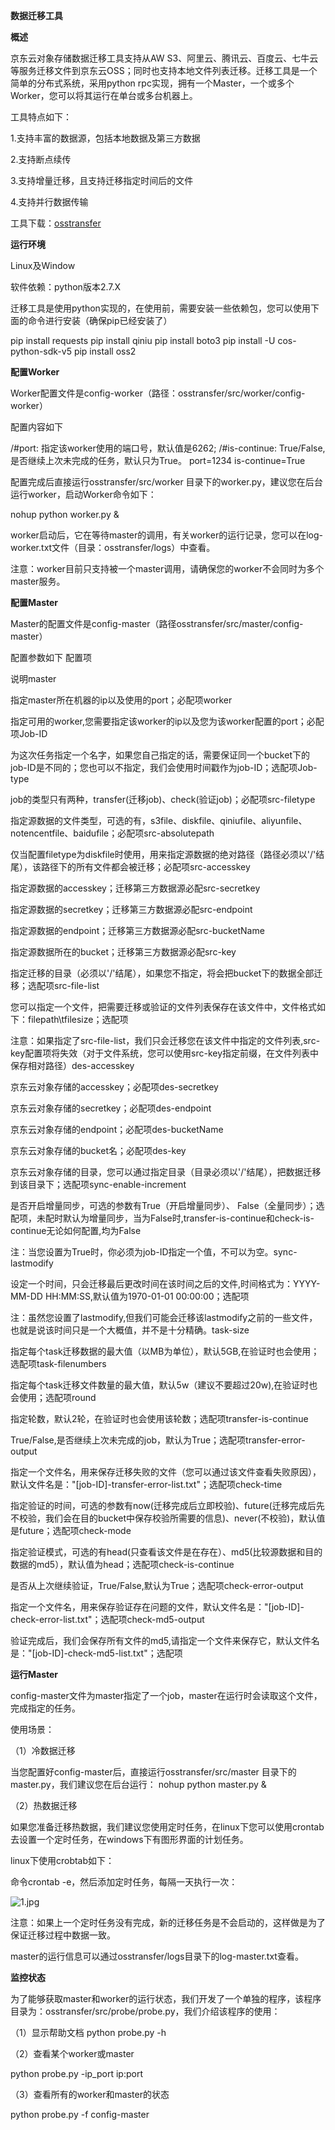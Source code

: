 **数据迁移工具**

**概述**

京东云对象存储数据迁移工具支持从AW S3、阿里云、腾讯云、百度云、七牛云等服务迁移文件到京东云OSS；同时也支持本地文件列表迁移。迁移工具是一个简单的分布式系统，采用python rpc实现，拥有一个Master，一个或多个Worker，您可以将其运行在单台或多台机器上。

工具特点如下：

1.支持丰富的数据源，包括本地数据及第三方数据

2.支持断点续传

3.支持增量迁移，且支持迁移指定时间后的文件

4.支持并行数据传输

工具下载：[osstransfer](http://downloads.oss.cn-north-1.jcloudcs.com/tools/osstransfer.zip)

**运行环境**

Linux及Window

软件依赖：python版本2.7.X

迁移工具是使用python实现的，在使用前，需要安装一些依赖包，您可以使用下面的命令进行安装（确保pip已经安装了）

pip install requests
pip install qiniu
pip install boto3
pip install -U cos-python-sdk-v5
pip install oss2

**配置Worker**

Worker配置文件是config-worker（路径：osstransfer/src/worker/config-worker）

配置内容如下

/#port: 指定该worker使用的端口号，默认值是6262;
/#is-continue: True/False,是否继续上次未完成的任务，默认只为True。
port=1234
is-continue=True

配置完成后直接运行osstransfer/src/worker 目录下的worker.py，建议您在后台运行worker，启动Worker命令如下：

nohup python worker.py &

worker启动后，它在等待master的调用，有关worker的运行记录，您可以在log-worker.txt文件（目录：osstransfer/logs）中查看。

注意：worker目前只支持被一个master调用，请确保您的worker不会同时为多个master服务。

**配置Master**

Master的配置文件是config-master（路径osstransfer/src/master/config-master）

配置参数如下
配置项

说明master

指定master所在机器的ip以及使用的port；必配项worker

指定可用的worker,您需要指定该worker的ip以及您为该worker配置的port；必配项Job-ID

为这次任务指定一个名字，如果您自己指定的话，需要保证同一个bucket下的job-ID是不同的；您也可以不指定，我们会使用时间戳作为job-ID；选配项Job-type

job的类型只有两种，transfer(迁移job)、check(验证job)；必配项src-filetype

指定源数据的文件类型，可选的有，s3file、diskfile、qiniufile、aliyunfile、notencentfile、baidufile；必配项src-absolutepath

仅当配置filetype为diskfile时使用，用来指定源数据的绝对路径（路径必须以'/'结尾），该路径下的所有文件都会被迁移；必配项src-accesskey

指定源数据的accesskey；迁移第三方数据源必配src-secretkey

指定源数据的secretkey；迁移第三方数据源必配src-endpoint

指定源数据的endpoint；迁移第三方数据源必配src-bucketName

指定源数据所在的bucket；迁移第三方数据源必配src-key

指定迁移的目录（必须以'/'结尾），如果您不指定，将会把bucket下的数据全部迁移；选配项src-file-list

您可以指定一个文件，把需要迁移或验证的文件列表保存在该文件中，文件格式如下：filepath\tfilesize；选配项

注意：如果指定了src-file-list，我们只会迁移您在该文件中指定的文件列表,src-key配置项将失效（对于文件系统，您可以使用src-key指定前缀，在文件列表中保存相对路径）des-accesskey

京东云对象存储的accesskey；必配项des-secretkey

京东云对象存储的secretkey；必配项des-endpoint

京东云对象存储的endpoint；必配项des-bucketName

京东云对象存储的bucket名；必配项des-key

京东云对象存储的目录，您可以通过指定目录（目录必须以'/'结尾），把数据迁移到该目录下；选配项sync-enable-increment

是否开启增量同步，可选的参数有True（开启增量同步）、 False（全量同步）；选配项，未配时默认为增量同步，当为False时,transfer-is-continue和check-is-continue无论如何配置,均为False

注：当您设置为True时，你必须为job-ID指定一个值，不可以为空。sync-lastmodify

设定一个时间，只会迁移最后更改时间在该时间之后的文件,时间格式为：YYYY-MM-DD HH:MM:SS,默认值为1970-01-01 00:00:00；选配项

注：虽然您设置了lastmodify,但我们可能会迁移该lastmodify之前的一些文件，也就是说该时间只是一个大概值，并不是十分精确。task-size

指定每个task迁移数据的最大值（以MB为单位），默认5GB,在验证时也会使用；选配项task-filenumbers

指定每个task迁移文件数量的最大值，默认5w（建议不要超过20w),在验证时也会使用；选配项round

指定轮数，默认2轮，在验证时也会使用该轮数；选配项transfer-is-continue

True/False,是否继续上次未完成的job，默认为True；选配项transfer-error-output

指定一个文件名，用来保存迁移失败的文件（您可以通过该文件查看失败原因），默认文件名是："[job-ID]-transfer-error-list.txt"；选配项check-time

指定验证的时间，可选的参数有now(迁移完成后立即校验)、future(迁移完成后先不校验，我们会在目的bucket中保存校验所需要的信息)、never(不校验)，默认值是future；选配项check-mode

指定验证模式，可选的有head(只查看该文件是在存在）、md5(比较源数据和目的数据的md5），默认值为head；选配项check-is-continue

是否从上次继续验证，True/False,默认为True；选配项check-error-output

指定一个文件名，用来保存验证存在问题的文件，默认文件名是："[job-ID]-check-error-list.txt"；选配项check-md5-output

验证完成后，我们会保存所有文件的md5,请指定一个文件来保存它，默认文件名是："[job-ID]-check-md5-list.txt"；选配项

**运行Master**

config-master文件为master指定了一个job，master在运行时会读取这个文件，完成指定的任务。

使用场景：

（1）冷数据迁移

当您配置好config-master后，直接运行osstransfer/src/master 目录下的master.py，我们建议您在后台运行：
nohup python master.py &

（2）热数据迁移

如果您准备迁移热数据，我们建议您使用定时任务，在linux下您可以使用crontab去设置一个定时任务，在windows下有图形界面的计划任务。

linux下使用crobtab如下：

命令crontab -e，然后添加定时任务，每隔一天执行一次：

![1.jpg](https://img1.jcloudcs.com/cms/5ff33927-93ab-4d62-a16e-139456daf97420180211110911.jpg)

注意：如果上一个定时任务没有完成，新的迁移任务是不会启动的，这样做是为了保证迁移过程中数据一致。

master的运行信息可以通过osstransfer/logs目录下的log-master.txt查看。

**监控状态**

为了能够获取master和worker的运行状态，我们开发了一个单独的程序，该程序目录为：osstransfer/src/probe/probe.py，我们介绍该程序的使用：

（1）显示帮助文档
python probe.py -h

（2）查看某个worker或master

python probe.py -ip_port ip:port

（3）查看所有的worker和master的状态

python probe.py -f config-master